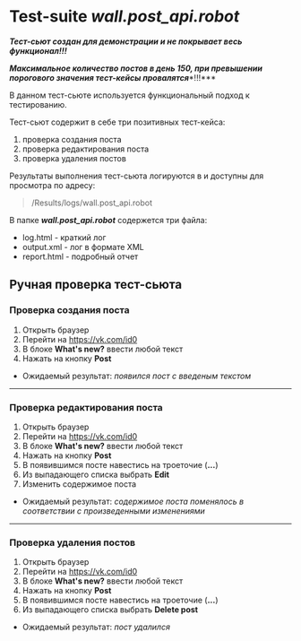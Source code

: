# Test-suite ***wall.post_api.robot***
***Тест-сьют создан для демонстрации и не покрывает весь функционал!!!***
<br>

***Максимальное количество постов в день 150, при превышении порогового значения тест-кейсы провалятся****!!!***
<br>

В данном тест-сьюте используется функциональный подход к тестированию.
<br>

Тест-сьют содержит в себе три позитивных тест-кейса:
1. проверка создания поста
2. проверка редактирования поста
3. проверка удаления постов

Результаты выполнения тест-сьюта логируются в и доступны для просмотра по адресу: 
> /Results/logs/wall.post_api.robot

В папке ***wall.post_api.robot*** содержется три файла:
+ log.html - краткий лог
+ output.xml - лог в формате XML
+ report.html - подробный отчет

## Ручная проверка тест-сьюта
### Проверка создания поста
1. Открыть браузер
2. Перейти на https://vk.com/id0
3. В блоке **What's new?** ввести любой текст
4. Нажать на кнопку **Post**

+ Ожидаемый результат: _появился пост с введеным текстом_

---
### Проверка редактирования поста
1. Открыть браузер
2. Перейти на https://vk.com/id0
3. В блоке **What's new?** ввести любой текст
4. Нажать на кнопку **Post**
5. В появившимся посте навестись на троеточие (**...**)
6. Из выпадающего списка выбрать **Edit**
7. Изменить содержимое поста

+ Ожидаемый результат: _содержимое поста поменялось в соответствии с произведенными изменениями_

---
### Проверка удаления постов
1. Открыть браузер
2. Перейти на https://vk.com/id0
3. В блоке **What's new?** ввести любой текст
4. Нажать на кнопку **Post**
5. В появившимся посте навестись на троеточие (**...**)
6. Из выпадающего списка выбрать **Delete post**

+ Ожидаемый результат: _пост удалился_
